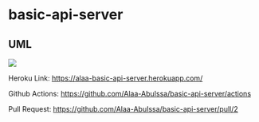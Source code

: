 # basic-api-server


## UML
<img src="./UML.jpg" />


Heroku Link: https://alaa-basic-api-server.herokuapp.com/

Github Actions: https://github.com/Alaa-AbuIssa/basic-api-server/actions

Pull Request: https://github.com/Alaa-AbuIssa/basic-api-server/pull/2